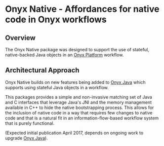 # Onyx Native - Affordances for native code in Onyx workflows

## Overview

The Onyx Native package was designed to support the use of stateful,
native-backed Java objects in an [Onyx Platform](http://onyxplatform.org) workflow.

## Architectural Approach

Onyx Native builds on new features being added to [Onyx Java](http://github.com/onyx-platform/onyx-java) which supports using stateful Java objects in a workflow.

This packages provides a simple and non-invasive matching set of Java and C 
interfaces that leverage Java's JNI and the memory management available in C++
to hide the native bootstrapping process. This allows for the inclusion of native code
in a way that requires few changes to native code and that is a natural fit in an 
information-flow-based workflow system that is purely functional.



(Expected initial publication April 2017, depends on ongoing work to upgrade 
 [Onyx Java](http://github.com/onyx-platform/onyx-java)).







